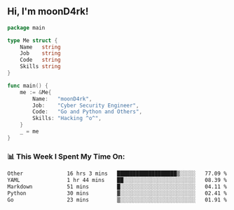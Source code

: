<h2> Hi, I'm moonD4rk!</h2>

```go
package main

type Me struct {
	Name   string
	Job    string
	Code   string
	Skills string
}

func main() {
	me := &Me{
		Name:   "moonD4rk",
		Job:    "Cyber Security Engineer",
		Code:   "Go and Python and Others",
		Skills: "Hacking ^o^",
	}
	_ = me
}
```

<h3>📊 This Week I Spent My Time On:</h3>
<!-- <img align='right' src="https://github-readme-stats.vercel.app/api?username=moond4rk&show_icons=true&theme=radical", width="300" height="150"> -->

<!--START_SECTION:waka-->

```txt
Other              16 hrs 3 mins   ███████████████████▒░░░░░   77.09 %
YAML               1 hr 44 mins    ██░░░░░░░░░░░░░░░░░░░░░░░   08.39 %
Markdown           51 mins         █░░░░░░░░░░░░░░░░░░░░░░░░   04.11 %
Python             30 mins         ▓░░░░░░░░░░░░░░░░░░░░░░░░   02.41 %
Go                 23 mins         ▒░░░░░░░░░░░░░░░░░░░░░░░░   01.91 %
```

<!--END_SECTION:waka-->

